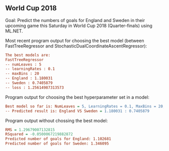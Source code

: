 ## World Cup 2018

Goal: Predict the numbers of goals for England and Sweden in their upcoming game this Saturday in World Cup 2018 (Quarter-finals) using ML.NET.

Most recent program output for choosing the best model
(between FastTreeRegressor and StochasticDualCoordinateAscentRegressor):
``` ini
The best models are:
FastTreeRegressor
-- numLeaves : 5
-- learningRates : 0.1
-- maxBins : 20
-- England : 1.180031
-- Sweden : 0.7405879
-- loss : 1.25614987313573
```
Program output for choosing the best hyperparameter set in a model:
``` ini
Best model so far is: NumLeaves = 5, LearningRates = 0.1, MaxBins = 20, with loss 1.25614987313573
-- Predicted result is: England VS Sweden = 1.180031 : 0.7405879
```

Program output without chossing the best model:
``` ini
RMS = 1.29679007132815
RSquared = -0.0500067219882872
Predicted number of goals for England: 1.102681
Predicted number of goals for Sweden: 1.346095
```

